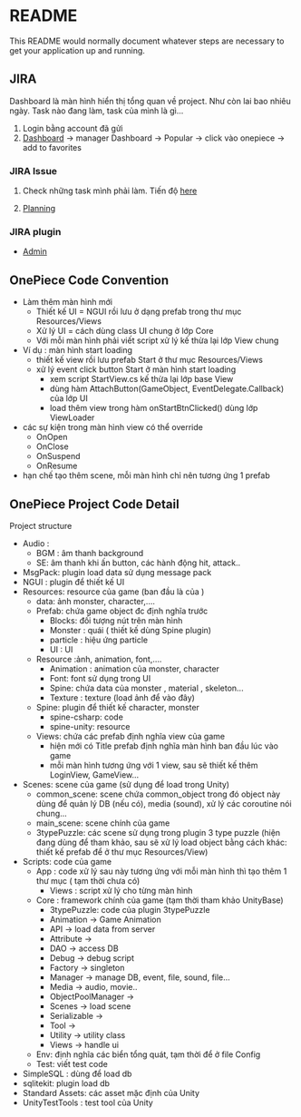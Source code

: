# README #

This README would normally document whatever steps are necessary to get your application up and running.

## JIRA ##
Dashboard là màn hình hiển thị tổng quan về project. Như còn lai  bao nhiêu ngày.
Task nào đang làm, task của mình là gì...

1. Login bằng account đã gửi
1. [Dashboard](https://onepiece.atlassian.net/secure/ConfigurePortalPages!default.jspa)  -> manager Dashboard  -> Popular  -> click vào onepiece  -> add to favorites

### JIRA Issue ###

1. Check những task mình phải làm. Tiến độ [here](https://onepiece.atlassian.net/secure/RapidBoard.jspa?rapidView=1&quickFilter=2)

2. [Planning](https://onepiece.atlassian.net/secure/RapidBoard.jspa?rapidView=1&view=planning)


### JIRA plugin ###
* [Admin](https://onepiece.atlassian.net/plugins/)


## OnePiece Code Convention ##

* Làm thêm màn hình mới
  * Thiết kế UI = NGUI rồi lưu ở dạng prefab trong thư mục Resources/Views
  * Xử lý UI = cách dùng class UI chung ở lớp Core
  * Với mỗi màn hình phải viết script xử lý kế thừa lại lớp View chung
* Ví dụ : màn hình start loading
  * thiết kế view rồi lưu prefab Start ở thư mục Resources/Views
  * xử lý event click button Start ở màn hình start loading
    * xem script StartView.cs kế thừa lại lớp base View
    * dùng hàm AttachButton(GameObject, EventDelegate.Callback) của lớp UI
    * load thêm view trong hàm onStartBtnClicked() dùng lớp ViewLoader
* các sự kiện trong màn hình view có thể override 
  * OnOpen
  * OnClose
  * OnSuspend
  * OnResume
* hạn chế tạo thêm scene, mỗi màn hình chỉ nên tương ứng 1 prefab 

## OnePiece Project Code Detail ##

Project structure

* Audio : 
  * BGM : âm thanh background
  * SE: âm thanh khi ấn button, các hành động hit, attack..
* MsgPack: plugin load data sử dụng message pack
* NGUI : plugin để thiết kế UI
* Resources: resource của game (ban đầu là của )
  * data: ảnh monster, character,….
  * Prefab: chứa game object đc định nghĩa trước 
    * Blocks: đối tượng nút trên màn hình
    * Monster : quái ( thiết kế dùng Spine plugin)
    * particle : hiệu ứng particle
    * UI : UI
  * Resource :ảnh, animation, font,….
    * Animation : animation của monster, character
    * Font: font sử dụng trong UI
    * Spine: chứa data của monster , material , skeleton...
    * Texture : texture (load ảnh để vào đây)
  * Spine: plugin để thiết kế character, monster
    * spine-csharp: code
    * spine-unity: resource
  * Views: chứa các prefab định nghĩa view của game
    * hiện mới có Title prefab định nghĩa màn hình ban đầu lúc vào game
    * mỗi màn hình tương ứng với 1 view, sau sẽ thiết kế thêm LoginView, GameView...
* Scenes: scene của game (sử dụng để load trong Unity)
  * common_scene: scene chứa common_object trong đó object này dùng để quản lý DB (nếu có), media (sound), xử lý các coroutine nói chung...
  * main_scene: scene chính của game
  * 3typePuzzle: các scene sử dụng trong plugin 3 type puzzle (hiện đang dùng để tham khảo, sau sẽ xử lý load object bằng cách khác: thiết kế prefab để ở thư mục Resources/View)
* Scripts: code của game
  * App : code xử lý sau này tương ứng với mỗi màn hình thì tạo thêm 1 thư mục ( tạm thời chưa có) 
  	* Views : script xử lý cho từng màn hình 
  * Core : framework chính của game (tạm thời tham khảo UnityBase)
    * 3typePuzzle: code của plugin 3typePuzzle
    * Animation → Game Animation
    * API → load data from server 
    * Attribute  → 
    * DAO → access DB
    * Debug → debug script
    * Factory → singleton 
    * Manager → manage DB, event, file, sound, file…
    * Media → audio, movie..
    * ObjectPoolManager → 
    * Scenes → load scene
    * Serializable → 
    * Tool → 
    * Utility → utility class
    * Views → handle ui
  * Env: định nghĩa các biển tổng quát, tạm thời để ở file Config
  * Test: viết test code
* SimpleSQL : dùng để load db
* sqlitekit: plugin load db
* Standard Assets: các asset mặc định của Unity
* UnityTestTools : test tool của Unity




